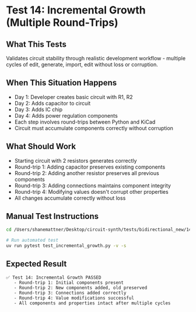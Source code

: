 # Test 14: Incremental Growth (Multiple Round-Trips)

## What This Tests
Validates circuit stability through realistic development workflow - multiple cycles of edit, generate, import, edit without loss or corruption.

## When This Situation Happens
- Day 1: Developer creates basic circuit with R1, R2
- Day 2: Adds capacitor to circuit
- Day 3: Adds IC chip
- Day 4: Adds power regulation components
- Each step involves round-trips between Python and KiCad
- Circuit must accumulate components correctly without corruption

## What Should Work
- Starting circuit with 2 resistors generates correctly
- Round-trip 1: Adding capacitor preserves existing components
- Round-trip 2: Adding another resistor preserves all previous components
- Round-trip 3: Adding connections maintains component integrity
- Round-trip 4: Modifying values doesn't corrupt other properties
- All changes accumulate correctly without loss

## Manual Test Instructions
```bash
cd /Users/shanemattner/Desktop/circuit-synth/tests/bidirectional_new/14_test_incremental_growth

# Run automated test
uv run pytest test_incremental_growth.py -v -s
```

## Expected Result
```
✅ Test 14: Incremental Growth PASSED
   - Round-trip 1: Initial components present
   - Round-trip 2: New components added, old preserved
   - Round-trip 3: Connections added correctly
   - Round-trip 4: Value modifications successful
   - All components and properties intact after multiple cycles
```
